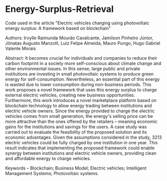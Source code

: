 # Energy-Surplus-Retrieval
Code used in the article "Electric vehicles charging using photovoltaic energy surplus: A framework based on blockchain"

Authors: Irvylle Raimunda Mourão Cavalcante, Jamilson Pinheiro Júnior, Jônatas Augusto Manzolli, Luiz Felipe Almeida, Mauro Pungo, Hugo Gabriel Valente Morais

Abstract: It becomes crucial for individuals and companies to reduce their carbon footprint in a society more self-conscious about climate change and other environmental issues. In this sense, large public and private institutions are investing in small photovoltaic systems to produce green energy for self-consumption. Nevertheless, an essential part of this energy is wasted due to lower consumption during non-business periods. This work proposes a novel framework that uses this energy surplus to charge external electric vehicles, creating new business opportunities. Furthermore, this work introduces a novel marketplace platform based on blockchain technology to allow energy trading between institutions and electric vehicle owners. Since the energy provided to charge the electric vehicles comes from small generation, the energy's selling price can be more attractive than the ones offered by the retailers – meaning economic gains for the institutions and savings for the users. A case study was carried out to evaluate the feasibility of the proposed solution and its economic advantages. Given the assumptions considered in the study, 3213 electric vehicles could be fully charged by one institution in one year. This result indicates that implementing the proposed framework could enable synergy between institutions and electric vehicle owners, providing clean and affordable energy to charge vehicles.

Keywords – Blockchain; Business Model; Electric vehicles; Intelligent Management Systems; Photovoltaic systems.

